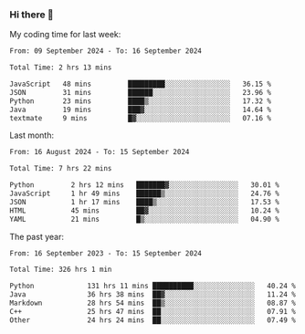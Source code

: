 ### Hi there 👋

My coding time for last week:

<!--START_SECTION:week-->

```txt
From: 09 September 2024 - To: 16 September 2024

Total Time: 2 hrs 13 mins

JavaScript   48 mins         █████████░░░░░░░░░░░░░░░░   36.15 %
JSON         31 mins         ██████░░░░░░░░░░░░░░░░░░░   23.96 %
Python       23 mins         ████▒░░░░░░░░░░░░░░░░░░░░   17.32 %
Java         19 mins         ███▓░░░░░░░░░░░░░░░░░░░░░   14.64 %
textmate     9 mins          █▓░░░░░░░░░░░░░░░░░░░░░░░   07.16 %
```

<!--END_SECTION:week-->

Last month:

<!--START_SECTION:month-->

```txt
From: 16 August 2024 - To: 15 September 2024

Total Time: 7 hrs 22 mins

Python         2 hrs 12 mins   ███████▓░░░░░░░░░░░░░░░░░   30.01 %
JavaScript     1 hr 49 mins    ██████▒░░░░░░░░░░░░░░░░░░   24.76 %
JSON           1 hr 17 mins    ████▒░░░░░░░░░░░░░░░░░░░░   17.53 %
HTML           45 mins         ██▓░░░░░░░░░░░░░░░░░░░░░░   10.24 %
YAML           21 mins         █▒░░░░░░░░░░░░░░░░░░░░░░░   04.90 %
```

<!--END_SECTION:month-->

The past year:

<!--START_SECTION:year-->

```txt
From: 16 September 2023 - To: 15 September 2024

Total Time: 326 hrs 1 min

Python             131 hrs 11 mins ██████████░░░░░░░░░░░░░░░   40.24 %
Java               36 hrs 38 mins  ██▓░░░░░░░░░░░░░░░░░░░░░░   11.24 %
Markdown           28 hrs 54 mins  ██▒░░░░░░░░░░░░░░░░░░░░░░   08.87 %
C++                25 hrs 47 mins  ██░░░░░░░░░░░░░░░░░░░░░░░   07.91 %
Other              24 hrs 24 mins  ██░░░░░░░░░░░░░░░░░░░░░░░   07.49 %
```

<!--END_SECTION:year-->

